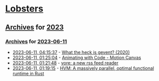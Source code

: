 # [Lobsters](../../../README.md)

## [Archives](../../index.md) for [2023](../index.md)

### [Archives](../../index.md) for [2023-06-11](index.md)

* [2023-06-11, 04:15:37](https://lobste.rs/s/fygopa/what_heck_is_gevent_2020) - [What the heck is gevent? (2020)](https://eng.lyft.com/what-the-heck-is-gevent-4e87db98a8)
* [2023-06-11, 01:25:04](https://lobste.rs/s/71ycgr/animating_with_code_motion_canvas) - [Animating with Code - Motion Canvas](https://www.youtube.com/watch?v=WTUafAwrunE)
* [2023-06-11, 01:21:48](https://lobste.rs/s/fh2lvv/vore_new_rss_feed_reader) - [vore: a new rss feed reader](https://j3s.sh/thought/vore-a-new-rss-feed-reader.html)
* [2023-06-11, 01:19:15](https://lobste.rs/s/j6t7vq/hvm_massively_parallel_optimal) - [HVM: A massively parallel, optimal functional runtime in Rust](https://github.com/HigherOrderCO/HVM)
